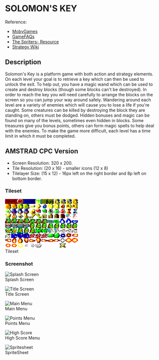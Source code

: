 # SOLOMON'S KEY

Reference:
 * [MobyGames](https://www.mobygames.com/game/13104/solomons-key/)
 * [GameFAQs](https://gamefaqs.gamespot.com/cpc/941044-solomons-key)
 * [The Spriters-
  Resource](https://www.spriters-resource.com/amstrad_cpc/solomonskey/sheet/110361/)
 * [Strategy Wiki](https://strategywiki.org/wiki/Solomon's_Key)

## Description

Solomon's Key is a platform game with both action and strategy elements. On each level your goal is to retrieve a key which can then be used to unlock the exit. To help out, you have a magic wand which can be used to create and destroy blocks (though some blocks can't be destroyed). In order to reach the key you will need carefully to arrange the blocks on the screen so you can jump your way around safely. Wandering around each level are a variety of enemies which will cause you to lose a life if you're caught. Some creatures can be killed by destroying the block they are standing on, others must be dodged. Hidden bonuses and magic can be found on many of the levels, sometimes even hidden in blocks. Some treasures give you bonus points, others can form magic spells to help deal with the enemies. To make the game more difficult, each level has a time limit in which it must be completed.

## AMSTRAD CPC Version

 * Screen Resolution: 320 x 200.    
 * Tile Resolution: (20 x 16) - smaller icons (12 x 8)    
 * Tilelayer Size: (15 x 12) - 16px left on the right border and 8p left on bottom border.

### Tileset

![Tileset](./Tilesets/solomonskey-cpc-tileset-20x16.png)   
Tileset

### Screenshot

![Splash Screen](https://cdn.mobygames.com/screenshots/1008766-solomons-key-amstrad-cpc-loading-screen.png)   
Splash Screen

![Title Screen](https://cdn.mobygames.com/screenshots/1009386-solomons-key-amstrad-cpc-title-screen.png)   
Title Screen

![Main Menu](https://cdn.mobygames.com/screenshots/1009668-solomons-key-amstrad-cpc-the-main-menu.png)   
Main Menu

![Points Menu](https://gamefaqs.gamespot.com/a/screen/full/3/4/0/3751340.jpg)   
Points Menu

![High Score](https://gamefaqs.gamespot.com/a/screen/full/3/4/3/3751343.jpg)   
High Score Menu

![Spritesheet](https://www.spriters-resource.com/resources/sheets/107/110361.png?updated=1540685026)   
SpriteSheet